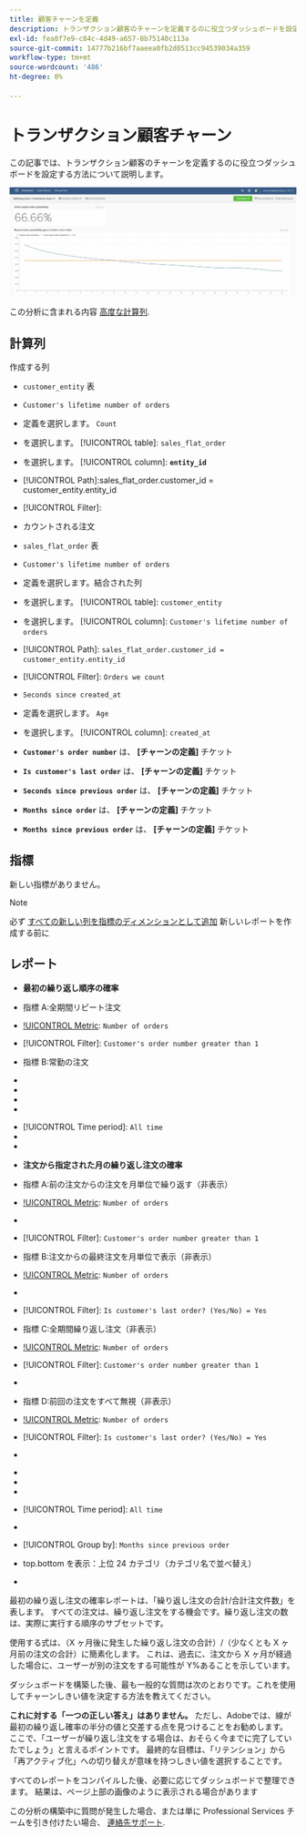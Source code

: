 ```yaml
---
title: 顧客チャーンを定義
description: トランザクション顧客のチャーンを定義するのに役立つダッシュボードを設定する方法について説明します。
exl-id: fea8f7e9-c84c-4d49-a657-8b75140c113a
source-git-commit: 14777b216bf7aaeea0fb2d0513cc94539034a359
workflow-type: tm+mt
source-wordcount: '486'
ht-degree: 0%

---
```


# トランザクション顧客チャーン

この記事では、トランザクション顧客のチャーンを定義するのに役立つダッシュボードを設定する方法について説明します。

![](../../assets/churn-deashboard.png)

この分析に含まれる内容 [高度な計算列](../data-warehouse-mgr/adv-calc-columns.md).

## 計算列

作成する列

* `customer_entity` 表
* `Customer's lifetime number of orders`
* 定義を選択します。 `Count`
* を選択します。 [!UICONTROL table]: `sales_flat_order`
* を選択します。 [!UICONTROL column]: **`entity_id`**
* [!UICONTROL Path]:sales_flat_order.customer_id = customer_entity.entity_id
* [!UICONTROL Filter]:
* カウントされる注文

* `sales_flat_order` 表
* `Customer's lifetime number of orders`
* 定義を選択します。結合された列
* を選択します。 [!UICONTROL table]: `customer_entity`
* を選択します。 [!UICONTROL column]: `Customer's lifetime number of orders`
* [!UICONTROL Path]: `sales_flat_order.customer_id = customer_entity.entity_id`
* [!UICONTROL Filter]: `Orders we count`

* `Seconds since created_at`
* 定義を選択します。 `Age`
* を選択します。 [!UICONTROL column]: `created_at`

* **`Customer's order number`** は、 **[チャーンの定義]** チケット
* **`Is customer's last order`** は、 **[チャーンの定義]** チケット
* **`Seconds since previous order`** は、 **[チャーンの定義]** チケット
* **`Months since order`** は、 **[チャーンの定義]** チケット
* **`Months since previous order`** は、 **[チャーンの定義]** チケット

## 指標

新しい指標がありません。

>[!NOTE]
>
>必ず [すべての新しい列を指標のディメンションとして追加](../data-warehouse-mgr/manage-data-dimensions-metrics.md) 新しいレポートを作成する前に

## レポート

* **最初の繰り返し順序の確率**
* 指標 A:全期間リピート注文
* [!UICONTROL Metric]: `Number of orders`
* [!UICONTROL Filter]: `Customer's order number greater than 1`

* 指標 B:常勤の注文
* [!UICONTROL Metric]:注文数

* [!UICONTROL Formula]:最初の繰り返し順序の確率
* 
   [!UICONTROL 数式]: `A/B`
* 

   [!UICONTROL Format]: `Percent`

* [!UICONTROL Time period]: `All time`
* 
   [!UICONTROL Interval]: `None`
* 

   [!UICONTROL Chart type]: `Scalar`

* **注文から指定された月の繰り返し注文の確率**
* 指標 A:前の注文からの注文を月単位で繰り返す（非表示）
* [!UICONTROL Metric]: `Number of orders`
* 
   [!UICONTROL Perspective]: `Cumulative`
* [!UICONTROL Filter]: `Customer's order number greater than 1`

* 指標 B:注文からの最終注文を月単位で表示（非表示）
* [!UICONTROL Metric]: `Number of orders`
* 
   [!UICONTROL Perspective]: `Cumulative`
* [!UICONTROL Filter]: `Is customer's last order? (Yes/No) = Yes`

* 指標 C:全期間繰り返し注文（非表示）
* [!UICONTROL Metric]: `Number of orders`
* [!UICONTROL Filter]: `Customer's order number greater than 1`

* 

   [!UICONTROL グループ化基準]: `Independent`

* 指標 D:前回の注文をすべて無視（非表示）
* [!UICONTROL Metric]: `Number of orders`
* [!UICONTROL Filter]: `Is customer's last order? (Yes/No) = Yes`

* 

   [!UICONTROL グループ化基準]: `Independent`

* [!UICONTROL Formula]:最初の繰り返し順序の確率
* 
   [!UICONTROL 数式]: `(C-A)/(C+D-A-B)`
* 

   [!UICONTROL Format]: `Percent`

* [!UICONTROL Time period]: `All time`
* 
   [!UICONTROL Interval]: `None`
* [!UICONTROL Group by]: `Months since previous order`
* top.bottom を表示：上位 24 カテゴリ（カテゴリ名で並べ替え）

* 

   [!UICONTROL Chart type]: `Line`

最初の繰り返し注文の確率レポートは、「繰り返し注文の合計/合計注文件数」を表します。 すべての注文は、繰り返し注文をする機会です。繰り返し注文の数は、実際に実行する順序のサブセットです。

使用する式は、（X ヶ月後に発生した繰り返し注文の合計）/（少なくとも X ヶ月前の注文の合計）に簡素化します。 これは、過去に、注文から X ヶ月が経過した場合に、ユーザーが別の注文をする可能性が Y%あることを示しています。

ダッシュボードを構築した後、最も一般的な質問は次のとおりです。これを使用してチャーンしきい値を決定する方法を教えてください。

**これに対する「一つの正しい答え」はありません。** ただし、Adobeでは、線が最初の繰り返し確率の半分の値と交差する点を見つけることをお勧めします。 ここで、「ユーザーが繰り返し注文をする場合は、おそらく今までに完了していたでしょう」と言えるポイントです。 最終的な目標は、「リテンション」から「再アクティブ化」への切り替えが意味を持つしきい値を選択することです。

すべてのレポートをコンパイルした後、必要に応じてダッシュボードで整理できます。 結果は、ページ上部の画像のように表示される場合があります

この分析の構築中に質問が発生した場合、または単に Professional Services チームを引き付けたい場合、 [連絡先サポート](https://experienceleague.adobe.com/docs/commerce-knowledge-base/kb/troubleshooting/miscellaneous/mbi-service-policies.html?lang=en).
